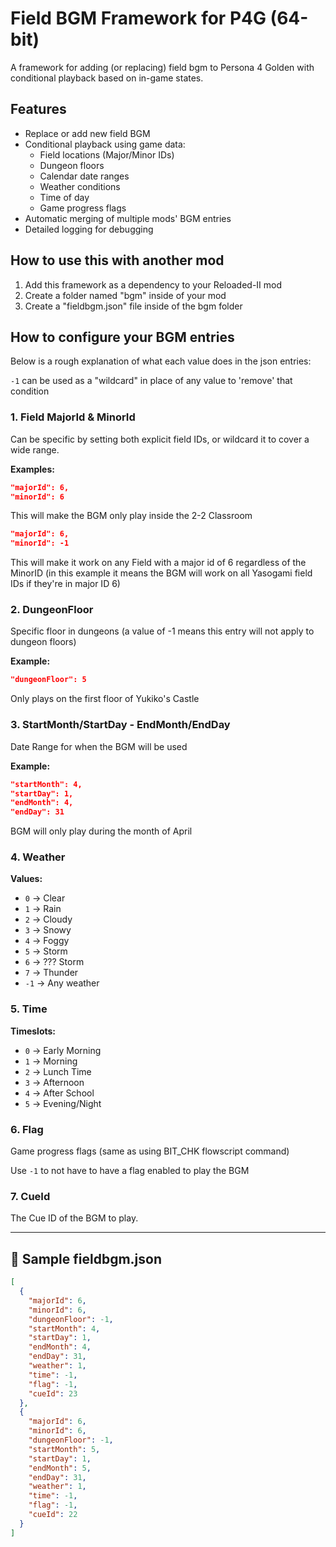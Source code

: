 # Field BGM Framework for P4G (64-bit)

A framework for adding (or replacing) field bgm to Persona 4 Golden with conditional playback based on in-game states.

## Features

- Replace or add new field BGM
- Conditional playback using game data:
  - Field locations (Major/Minor IDs)
  - Dungeon floors
  - Calendar date ranges
  - Weather conditions
  - Time of day
  - Game progress flags
- Automatic merging of multiple mods' BGM entries
- Detailed logging for debugging

## How to use this with another mod

1. Add this framework as a dependency to your Reloaded-II mod
2. Create a folder named "bgm" inside of your mod
3. Create a "fieldbgm.json" file inside of the bgm folder

## How to configure your BGM entries

Below is a rough explanation of what each value does in the json entries:

`-1` can be used as a "wildcard" in place of any value to 'remove' that condition

### 1. Field MajorId & MinorId
Can be specific by setting both explicit field IDs, or wildcard it to cover a wide range.

**Examples:**
```json
"majorId": 6,
"minorId": 6
```
This will make the BGM only play inside the 2-2 Classroom

```json
"majorId": 6,
"minorId": -1
```
This will make it work on any Field with a major id of 6 regardless of the MinorID (in this example it means the BGM will work on all Yasogami field IDs if they're in major ID 6)

### 2. DungeonFloor
Specific floor in dungeons (a value of -1 means this entry will not apply to dungeon floors)

**Example:**
```json
"dungeonFloor": 5
```
Only plays on the first floor of Yukiko's Castle

### 3. StartMonth/StartDay - EndMonth/EndDay
Date Range for when the BGM will be used

**Example:**
```json
"startMonth": 4,
"startDay": 1,
"endMonth": 4,
"endDay": 31
```
BGM will only play during the month of April

### 4. Weather
**Values:**
- `0` → Clear
- `1` → Rain
- `2` → Cloudy
- `3` → Snowy
- `4` → Foggy
- `5` → Storm
- `6` → ??? Storm
- `7` → Thunder
- `-1` → Any weather

### 5. Time
**Timeslots:**
- `0` → Early Morning
- `1` → Morning
- `2` → Lunch Time
- `3` → Afternoon
- `4` → After School
- `5` → Evening/Night

### 6. Flag
Game progress flags (same as using BIT_CHK flowscript command)

Use `-1` to not have to have a flag enabled to play the BGM

### 7. CueId
The Cue ID of the BGM to play.  


---

## 📄 Sample fieldbgm.json

```json
[
  {
    "majorId": 6,
    "minorId": 6,
    "dungeonFloor": -1,
    "startMonth": 4,
    "startDay": 1,
    "endMonth": 4,
    "endDay": 31,
    "weather": 1,
    "time": -1,
    "flag": -1,
    "cueId": 23
  },
  {
    "majorId": 6,
    "minorId": 6,
    "dungeonFloor": -1,
    "startMonth": 5,
    "startDay": 1,
    "endMonth": 5,
    "endDay": 31,
    "weather": 1,
    "time": -1,
    "flag": -1,
    "cueId": 22
  }
]
```
